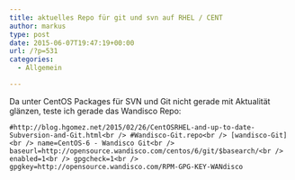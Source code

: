 ```yaml
---
title: aktuelles Repo für git und svn auf RHEL / CENT
author: markus
type: post
date: 2015-06-07T19:47:19+00:00
url: /?p=531
categories:
  - Allgemein

---
```

Da unter CentOS Packages für SVN und Git nicht gerade mit Aktualität glänzen, teste ich gerade das Wandisco Repo:
  
`#http://blog.hgomez.net/2015/02/26/CentOSRHEL-and-up-to-date-Subversion-and-Git.html<br />
#Wandisco-Git.repo<br />
[wandisco-Git]<br />
name=CentOS-6 - Wandisco Git<br />
baseurl=http://opensource.wandisco.com/centos/6/git/$basearch/<br />
enabled=1<br />
gpgcheck=1<br />
gpgkey=http://opensource.wandisco.com/RPM-GPG-KEY-WANdisco`